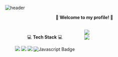 <!--
**GrO0vy/GrO0vy** is a ✨ _special_ ✨ repository because its `README.md` (this file) appears on your GitHub profile.

Here are some ideas to get you started:

- 🔭 I’m currently working on ...
- 🌱 I’m currently learning ...
- 👯 I’m looking to collaborate on ...
- 🤔 I’m looking for help with ...
- 💬 Ask me about ...
- 📫 How to reach me: ...
- 😄 Pronouns: ...
- ⚡ Fun fact: ...
-->
![header](https://capsule-render.vercel.app/api?type=waving&color=gradient&customColorList=6&height=300&section=header&text=GrO0vy's%20GitHub!&fontSize=90&animation=fadeIn&fontAlignY=38&)
<p align='center'>👋 <b> Welcome to my profile! </b> 👋</p>
<br>
<div style="display: flex;">
  <div style="width: 50%;">
    <p align='center'> 💻 <b>Tech Stack</b> 💻</p>
    <p align="center">
      <img src="https://img.shields.io/badge/Java-007396?style=flat-square&logo=Java&logoColor=white&color=orange"/>
      <img src="https://img.shields.io/badge/Spring-6DB33F?style=flat-square&logo=Spring&logoColor=white"/>
      <img src="https://img.shields.io/badge/Mysql-E6B91E?style=flat-square&logo=MySql&logoColor=white&color=blue"/>
      <img src="https://img.shields.io/badge/Javascript-F7DF1E?style=flat-square&amp;logo=Javascript&amp;logoColor=black" alt="Javascript Badge">
    </p>  
  </div>

  <div style="width: 50%;">
    <img src="http://mazassumnida.wtf/api/v2/generate_badge?boj=alscjf2819"><br>
    <img src="https://github-readme-stats.vercel.app/api/top-langs/?username=GrO0vy&layout=compact&theme=demo">
  </div>
</div>




